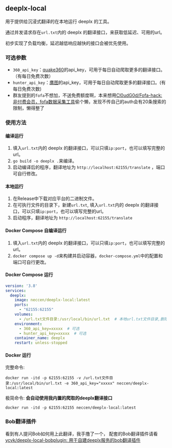 ## deeplx-local

用于提供给沉浸式翻译的在本地运行 deeplx 的工具。

通过并发请求存在`url.txt`内的 deeplx 的翻译接口，来获取低延迟、可用的url。


初步实现了负载均衡，延迟越低响应越快的接口会被优先使用。

### 可选参数
- `360_api_key`：[quake360](https://quake.360.net/quake/#/personal?tab=message)的api_key，可用于每日自动爬取更多的翻译接口。（有每日免费次数）
- `hunter_api_key`：[鹰图](https://hunter.qianxin.com/home/myInfo)的api_key，可用于每日自动爬取更多的翻译接口。(有每日免费次数)
- 群友提到的`fofa`不想加，不送免费额度啊，本来想用[Cl0udG0d/Fofa-hack: 非付费会员，fofa数据采集工具](https://github.com/Cl0udG0d/Fofa-hack)偷个懒，发现不传自己的auth会有20条搜索的限制，懒得整了

### 使用方法
#### 编译运行
1. 填入`url.txt`内的 deeplx 的翻译接口，可以只填`ip:port`，也可以填写完整的url。
2. `go build -o deeplx .`来编译。
3. 启动编译后的程序，翻译地址为 `http://localhost:62155/translate` ，端口可自行修改。

#### 本地运行
1. 在Release中下载对应平台的二进制文件。
2. 在可执行文件的目录下，新建`url.txt`, 填入`url.txt`内的 deeplx 的翻译接口，可以只填`ip:port`，也可以填写完整的url。
3. 启动程序，翻译地址为 `http://localhost:62155/translate`

#### Docker Compose 自编译运行
1. 填入`url.txt`内的 deeplx 的翻译接口，可以只填`ip:port`，也可以填写完整的url。
2. `docker compose up -d`来构建并启动容器，`docker-compose.yml`中的配置和端口可自行更改。

#### Docker Compose 运行
```yaml
version: '3.8'
services:
  deeplx:
    image: neccen/deeplx-local:latest
    ports:
      - "62155:62155"
    volumes:
      - /url.txt文件目录:/usr/local/bin/url.txt  # 本地url.txt文件目录,删除此行则使用内置的已经爬取的deeplx翻译接口
    environment:
      - 360_api_key=xxxxx  # 可选
      - hunter_api_key=xxxxx  # 可选
    container_name: deeplx
    restart: unless-stopped
```

#### Docker 运行
完整命令:

`docker run -itd -p 62155:62155 -v /url.txt文件目录:/usr/local/bin/url.txt -e 360_api_key="xxxxx" neccen/deeplx-local:latest`

极简命令: 
**会自动使用我内置的爬取的deeplx翻译接口**



`docker run -itd -p 62155:62155 neccen/deeplx-local:latest`


### Bob翻译插件
看到有人提问Bob如何用上此翻译，我手撸了一个，
配套的Bob翻译插件请看 [ycvk/deeplx-local-bobplugin: 用于自建deeplx服务的bob翻译插件](https://github.com/ycvk/deeplx-local-bobplugin)
